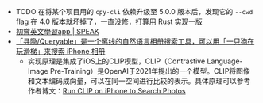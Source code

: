- TODO 在将某个项目用的 `cpy-cli` 依赖升级至 5.0.0 版本后，发现它的 `--cwd` flag 在 4.0 版本就[坏掉](https://github.com/sindresorhus/cpy-cli/issues/35)了，一直没修，打算用 Rust 实现一版
- [初嘗英文學習app | SPEAK](https://vocus.cc/article/648fab61fd89780001c83658)
- [「寻隐/Queryable」是一个离线的自然语言相册搜索工具，可以用「一只狗在玩滑梯」来搜索 iPhone 相册](https://v2ex.com/t/955496)
	- 实现原理是集成了iOS上的CLIP模型，CLIP（Contrastive Language-Image Pre-Training）是OpenAI于2021年提出的一个模型。CLIP将图像和文本编码成向量，可以在同一空间进行比较的表示。具体原理可以参考作者博文：[Run CLIP on iPhone to Search Photos](https://mazzzystar.github.io/2022/12/29/Run-CLIP-on-iPhone-to-Search-Photos/)